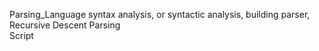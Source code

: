Parsing_Language  syntax analysis, or syntactic analysis, building parser, Recursive Descent Parsing   
Script  
